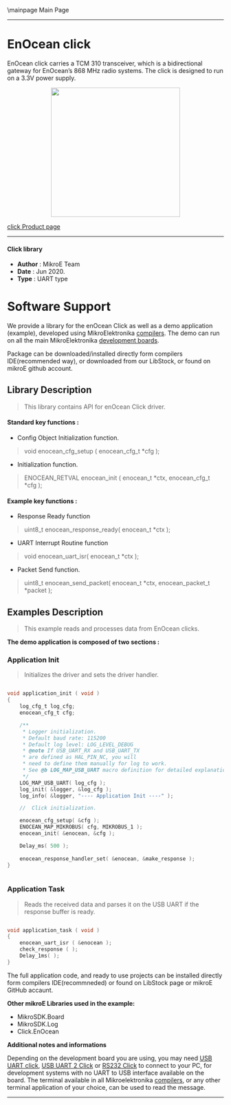 \mainpage Main Page
 
---
# EnOcean click

EnOcean click carries a TCM 310 transceiver, which is a bidirectional gateway for EnOcean’s 868 MHz radio systems. The click is designed to run on a 3.3V power supply.

<p align="center">
  <img src="https://download.mikroe.com/images/click_for_ide/enocean_click.png" height=300px>
</p>

[click Product page](https://www.mikroe.com/enocean-click)

---


#### Click library 

- **Author**        : MikroE Team
- **Date**          : Jun 2020.
- **Type**          : UART type


# Software Support

We provide a library for the enOcean Click 
as well as a demo application (example), developed using MikroElektronika 
[compilers](https://shop.mikroe.com/compilers). 
The demo can run on all the main MikroElektronika [development boards](https://shop.mikroe.com/development-boards).

Package can be downloaded/installed directly form compilers IDE(recommended way), or downloaded from our LibStock, or found on mikroE github account. 

## Library Description

> This library contains API for enOcean Click driver.

#### Standard key functions :

- Config Object Initialization function.
> void enocean_cfg_setup ( enocean_cfg_t *cfg ); 
 
- Initialization function.
> ENOCEAN_RETVAL enocean_init ( enocean_t *ctx, enocean_cfg_t *cfg );

#### Example key functions :

- Response Ready function
> uint8_t enocean_response_ready( enocean_t *ctx );
 
- UART Interrupt Routine function
> void enocean_uart_isr( enocean_t *ctx );

- Packet Send function.
> uint8_t enocean_send_packet( enocean_t *ctx, enocean_packet_t *packet );

## Examples Description

> This example reads and processes data from EnOcean clicks. 

**The demo application is composed of two sections :**

### Application Init 

> Initializes the driver and sets the driver handler.

```c

void application_init ( void )
{
    log_cfg_t log_cfg;
    enocean_cfg_t cfg;

    /** 
     * Logger initialization.
     * Default baud rate: 115200
     * Default log level: LOG_LEVEL_DEBUG
     * @note If USB_UART_RX and USB_UART_TX 
     * are defined as HAL_PIN_NC, you will 
     * need to define them manually for log to work. 
     * See @b LOG_MAP_USB_UART macro definition for detailed explanation.
     */
    LOG_MAP_USB_UART( log_cfg );
    log_init( &logger, &log_cfg );
    log_info( &logger, "---- Application Init ----" );

    //  Click initialization.

    enocean_cfg_setup( &cfg );
    ENOCEAN_MAP_MIKROBUS( cfg, MIKROBUS_1 );
    enocean_init( &enocean, &cfg );

    Delay_ms( 500 );
    
    enocean_response_handler_set( &enocean, &make_response );
}
  
```

### Application Task

> Reads the received data and parses it on the USB UART if the response buffer is ready.

```c

void application_task ( void )
{
    enocean_uart_isr ( &enocean );
    check_response ( );
    Delay_1ms( );
}  

```

The full application code, and ready to use projects can be  installed directly form compilers IDE(recommneded) or found on LibStock page or mikroE GitHub accaunt.

**Other mikroE Libraries used in the example:** 

- MikroSDK.Board
- MikroSDK.Log
- Click.EnOcean

**Additional notes and informations**

Depending on the development board you are using, you may need 
[USB UART click](https://shop.mikroe.com/usb-uart-click), 
[USB UART 2 Click](https://shop.mikroe.com/usb-uart-2-click) or 
[RS232 Click](https://shop.mikroe.com/rs232-click) to connect to your PC, for 
development systems with no UART to USB interface available on the board. The 
terminal available in all Mikroelektronika 
[compilers](https://shop.mikroe.com/compilers), or any other terminal application 
of your choice, can be used to read the message.



---
